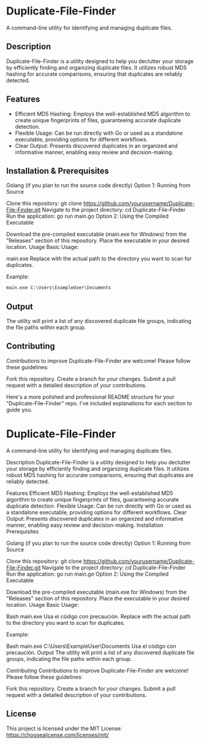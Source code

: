 # Duplicate-File-Finder

A command-line utility for identifying and managing duplicate files.

## Description
Duplicate-File-Finder is a utility designed to help you declutter your storage by efficiently finding and organizing duplicate files. It utilizes robust MD5 hashing for accurate comparisons, ensuring that duplicates are reliably detected.

## Features
* Efficient MD5 Hashing: Employs the well-established MD5 algorithm to create unique fingerprints of files, guaranteeing accurate duplicate detection.
* Flexible Usage: Can be run directly with Go or used as a standalone executable, providing options for different workflows.
* Clear Output: Presents discovered duplicates in an organized and informative manner, enabling easy review and decision-making.

## Installation & Prerequisites

Golang (if you plan to run the source code directly)
Option 1: Running from Source

Clone this repository: git clone https://github.com/yourusername/Duplicate-File-Finder.git
Navigate to the project directory: cd Duplicate-File-Finder
Run the application: go run main.go
Option 2: Using the Compiled Executable

Download the pre-compiled executable (main.exe for Windows) from the "Releases" section of this repository.
Place the executable in your desired location.
Usage
Basic Usage:

main.exe <filepath>
Replace <filepath> with the actual path to the directory you want to scan for duplicates.

Example:
```bash
main.exe C:\Users\ExampleUser\Documents
```

## Output
The utility will print a list of any discovered duplicate file groups, indicating the file paths within each group.

## Contributing
Contributions to improve Duplicate-File-Finder are welcome! Please follow these guidelines:

Fork this repository.
Create a branch for your changes.
Submit a pull request with a detailed description of your contributions.


Here's a more polished and professional README structure for your "Duplicate-File-Finder" repo. I've included explanations for each section to guide you.

# Duplicate-File-Finder

A command-line utility for identifying and managing duplicate files.

Description
Duplicate-File-Finder is a utility designed to help you declutter your storage by efficiently finding and organizing duplicate files. It utilizes robust MD5 hashing for accurate comparisons, ensuring that duplicates are reliably detected.

Features
Efficient MD5 Hashing: Employs the well-established MD5 algorithm to create unique fingerprints of files, guaranteeing accurate duplicate detection.
Flexible Usage: Can be run directly with Go or used as a standalone executable, providing options for different workflows.
Clear Output: Presents discovered duplicates in an organized and informative manner, enabling easy review and decision-making.
Installation
Prerequisites

Golang (if you plan to run the source code directly)
Option 1: Running from Source

Clone this repository: git clone https://github.com/yourusername/Duplicate-File-Finder.git
Navigate to the project directory: cd Duplicate-File-Finder
Run the application: go run main.go
Option 2: Using the Compiled Executable

Download the pre-compiled executable (main.exe for Windows) from the "Releases" section of this repository.
Place the executable in your desired location.
Usage
Basic Usage:

Bash
main.exe <filepath>
Usa el código con precaución.
Replace <filepath> with the actual path to the directory you want to scan for duplicates.

Example:

Bash
main.exe C:\Users\ExampleUser\Documents
Usa el código con precaución.
Output
The utility will print a list of any discovered duplicate file groups, indicating the file paths within each group.

Contributing
Contributions to improve Duplicate-File-Finder are welcome! Please follow these guidelines:

Fork this repository.
Create a branch for your changes.
Submit a pull request with a detailed description of your contributions.

## License
This project is licensed under the MIT License: https://choosealicense.com/licenses/mit/ 
